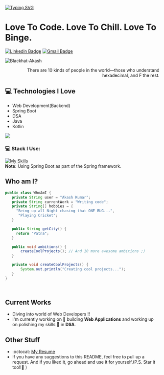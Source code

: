 [![Typing SVG](https://readme-typing-svg.herokuapp.com/?color=00FF00&size=40&center=true&vCenter=true&width=1000&lines=I+am+Akash+Kumar+urf+DareDevs!;Full+Stack+Developer;+MySQL+|+SpringBoot+|+Java+|+Kotlin+|+React)](https://github.com/Blackhat-Akash)

<h1>Love To Code. Love To Chill. Love To Binge.</h1> 

[![Linkedin Badge](https://img.shields.io/badge/-vinayakrastogi3010-blue?style=flat-square&logo=Linkedin&logoColor=white&link=https://www.linkedin.com/in/akash-kumar30/)](https://www.linkedin.com/in/akash-kumar30/) [![Gmail Badge](https://img.shields.io/badge/-kumarakashjuly30@gmail.com-c14438?style=flat-square&logo=Gmail&logoColor=white&link=mailto:kumarakashjuly30@gmail.com)](mailto:kumarakashjuly30@gmail.com)
<p align="left"> <img src="https://komarev.com/ghpvc/?username=Blackhat-Akash" alt="Blackhat-Akash" /> </p>

<div style="text-align: right">There are 10 kinds of people in the world—those who understand hexadecimal, and F the rest. </div>

## :computer: Technologies I Love
* Web Development(Backend)
* Spring Boot
* DSA
* Java
* Kotlin

<img src = "https://github-readme-stats.vercel.app/api/top-langs/?username=Blackhat-Akash&layout=compact">

### 💻 Stack I Use:  
[![My Skills](https://skillicons.dev/icons?i=c,java,docker,html,css,spring,kotlin,compose,javascript,react,git,bootstrap,cpp,postman,figma,firebase,mysql)](https://skillicons.dev)  
**Note:** Using Spring Boot as part of the Spring framework.


## Who am I?
 ```Java
public class WhoAmI {
    private String user = "Akash Kumar";
    private String currentWork = "Writing code";
    private String[] hobbies = {
      "Being up all Night chasing that ONE BUG...",
       "Playing Cricket";
    }

    public String getCity() {
      return "Patna";
    }

    public void ambitions() {
        createCoolProjects(); // And 10 more awesome ambitions ;)
    }

    private void createCoolProjects() {
        System.out.println("Creating cool projects...");
    }
}

	
 ```

## Current Works
* Diving into world of Web Developers !!
* I'm currently working on 🔭 building **Web Applications** and working up on polishing my skills 🌱 in **DSA**.

## Other Stuff
- :octocat: [My Resume](https://drive.google.com/drive/u/0/folders/15mBdH5neqmlrLnCX9QYgfvI5o8clh5u6)
- If you have any suggestions to this README, feel free to pull up a request. And if you liked it, go ahead and use it for yourself.(P.S. Star it too!!:grimacing: )

 
 

